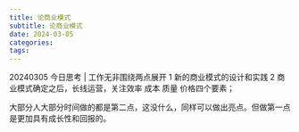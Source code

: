 ```yaml
---
title: 论商业模式
subtitle: 论商业模式
date: 2024-03-05
categories: 
tags: 
---
```


20240305 今日思考 | 工作无非围绕两点展开
1 新的商业模式的设计和实践
2 商业模式确定之后，长线运营，关注效率 成本 质量 价格四个要素；

大部分人大部分时间做的都是第二点，这没什么，同样可以做出亮点。但做第一点是更加具有成长性和回报的。


